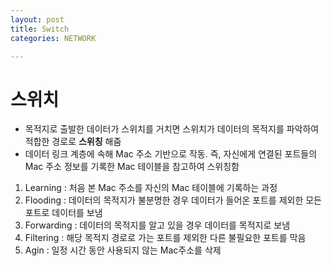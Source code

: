 ```yaml
---
layout: post
title: Switch
categories: NETWORK

---
```


# 스위치
* 목적지로 출발한 데이터가 스위치를 거치면 스위치가 데이터의 목적지를 파악하여 적합한 경로로 **스위칭** 해줌
* 데이터 링크 계층에 속해 Mac 주소 기반으로 작동. 즉, 자신에게 연결된 포트들의 Mac 주소 정보를 기록한 Mac 테이블을 참고하여 스위칭함

 1. Learning : 처음 본 Mac 주소를 자신의 Mac 테이블에 기록하는 과정
 2. Flooding : 데이터의 목적지가 불분명한 경우 데이터가 들어온 포트를 제외한 모든 포트로 데이터를 보냄
 3. Forwarding : 데이터의 목적지를 알고 있을 경우 데이터를 목적지로 보냄
 4. Filtering : 해당 목적지 경로로 가는 포트를 제외한 다른 불필요한 포트를 막음
 5. Agin : 일정 시간 동안 사용되지 않는 Mac주소를 삭제

